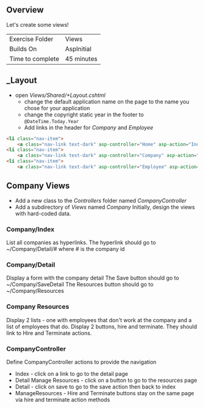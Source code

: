 ## Overview
Let's create some views!

| | |
| --------- | --------------------------- |
| Exercise Folder | Views |
| Builds On | AspInitial |
 Time to complete | 45 minutes


## _Layout
- open *Views/Shared/+Layout.cshtml*
    - change the default application name on the page to the name you chose for your application
    - change the copyright static year in the footer to
    `@DateTime.Today.Year`
    - Add links in the header for *Company* and *Employee*
```html
<li class="nav-item">
    <a class="nav-link text-dark" asp-controller="Home" asp-action="Index">Home</a></li>
<li class="nav-item">    
    <a class="nav-link text-dark" asp-controller="Company" asp-action="Index">Companies</a></li>
<li class="nav-item">
    <a class="nav-link text-dark" asp-controller="Employee" asp-action="Index">Employees</a></li>
```

## Company Views
- Add a new class to the *Controllers* folder named *CompanyController*
- Add a subdirectory of *Views* named *Company*
Initially, design the views with hard-coded data.

### Company/Index
List all companies as hyperlinks.  The hyperlink should go to ~/Company/Detail/# where # is the company id

### Company/Detail
Display a form with the company detail
The Save button should go to ~/Company/SaveDetail
The Resources button should go to ~/Company/Resources

### Company Resources 
Display 2 lists - one with employees that don't work at the company and a list of employees that do.
Display 2 buttons, hire and terminate.  They should link to Hire and Terminate actions.

### CompanyController
Define CompanyController actions to provide the navigation

- Index - click on a link to go to the detail page
- Detail Manage Resources - click on a button to go to the resources page
- Detail - click on save to go to the save action then back to index
- ManageResources - Hire and Terminate buttons stay on the same page via hire and terminate action methods